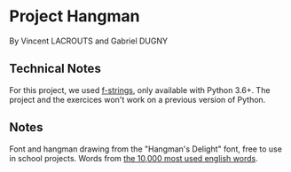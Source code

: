 Project Hangman
===
By Vincent LACROUTS and Gabriel DUGNY

Technical Notes
---
For this project, we used [f-strings](https://www.python.org/dev/peps/pep-0498/), only available with Python 3.6+.
The project and the exercices won't work on a previous version of Python.

Notes
-----
Font and hangman drawing from the "Hangman's Delight" font, free to use in school projects.
Words from [the 10,000 most used english words](https://github.com/first20hours/google-10000-english).